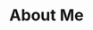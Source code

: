 ---
layout: page
title: About Me
#background_style: bg-info
background_image: url('assets/img/backgrounds/image-from-rawpixel-id-1199650-jpeg.jpg')
# Add a link to the the top menu
menus:
  header:
    title: About
    weight: 2

sections:

- type: paragraph.html
  section_id: intro
  title: 
#  background_style: bg-info
#  text_style: text-left text-white
  actions:
   - title: Resume
     class: btn-info
     url: '#'
  text: >+

    Having grown up in a metropolitan area with a population of over 12 million, I have a deep appreciation for the built environment around me. The rapid infrastructure development required to sustain a city’s inhabitants amazes me and inspires me to contribute to this growth. By actively exploring innovations in different facades of Structural Engineering, I am hoping to develop a multi-disciplinary approach towards traditional Civil Engineering practices with the aid of modern technology. As a prospective structural engineer, I look forward to contributing to the field of Civil engineering and socially useful work with these skills and values.
---